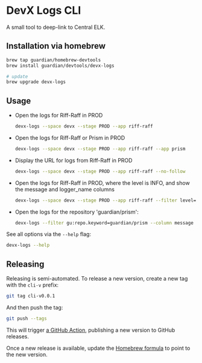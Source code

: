 # DevX Logs CLI

A small tool to deep-link to Central ELK.

## Installation via homebrew

```bash
brew tap guardian/homebrew-devtools
brew install guardian/devtools/devx-logs

# update
brew upgrade devx-logs
```

## Usage

- Open the logs for Riff-Raff in PROD
  ```bash
  devx-logs --space devx --stage PROD --app riff-raff
  ```
- Open the logs for Riff-Raff or Prism in PROD
  ```bash
  devx-logs --space devx --stage PROD --app riff-raff --app prism
  ```
- Display the URL for logs from Riff-Raff in PROD
  ```bash
  devx-logs --space devx --stage PROD --app riff-raff --no-follow
  ```
- Open the logs for Riff-Raff in PROD, where the level is INFO, and show the
  message and logger_name columns
  ```bash
  devx-logs --space devx --stage PROD --app riff-raff --filter level=INFO --filter region=eu-west-1 --column message --column logger_name
  ```
- Open the logs for the repository 'guardian/prism':
  ```bash
  devx-logs --filter gu:repo.keyword=guardian/prism --column message --column gu:repo
  ```

See all options via the `--help` flag:

```bash
devx-logs --help
```

## Releasing

Releasing is semi-automated. To release a new version, create a new tag with the
`cli-v` prefix:

```bash
git tag cli-v0.0.1
```

And then push the tag:

```bash
git push --tags
```

This will trigger [a GitHub Action](../.github/workflows/release-cli.yml),
publishing a new version to GitHub releases.

Once a new release is available, update the
[Homebrew formula](https://github.com/guardian/homebrew-devtools/blob/main/Formula/devx-logs.rb)
to point to the new version.
